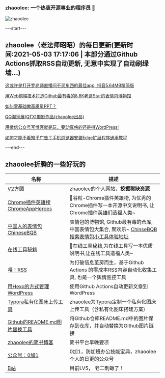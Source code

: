 ### zhaoolee: 一个热衷开源事业的程序员 👋

![zhaoolee](https://github-readme-stats.vercel.app/api?username=zhaoolee&show_icons=true)

---start---

## zhaoolee（老法师昭昭）的每日更新(更新时间:2021-05-03 17:17:06 | 本部分通过Github Actions抓取RSS自动更新, 无意中实现了自动刷绿墙...)

[这或许是打开罗老师直播间不买东西的最佳app, 抖音5.64MB精简版](https://v2fy.com/p/2021-05-03-douyin-1620023777000/)

[用Web前端技术打造Github最有毒的8.8K老哥Star的表情包博物馆](https://v2fy.com/p/2021-05-01-huawei-chinesebqb-1619851616000/)

[如何零基础做高质量PPT？](https://v2fy.com/p/2021-04-24-ppt-1619264823000/)

[QQ潮玩展(QTX)摄影作品(zhaoolee出品)](https://fangyuanxiaozhan.com/p/2021-05-02-23-04-28-qq/)

[用微信公众号写博客就是玩，要动真格的还是得WordPress!](https://fangyuanxiaozhan.com/p/2021-04-30-17-07-48-wordpress/)

[如何才能不看知乎广告？手机浏览器安装Edge扩展程序通用教程](https://fangyuanxiaozhan.com/p/2021-04-29-19-22-49-zhihu/)

---end---


## zhaoolee折腾的一些好玩的

| 名称 |  描述   |
| ---    | --- |
| [V2方圆](https://v2fy.com)  | zhaoolee的个人网站，**挖掘稀缺资源** |
| [Chrome插件英雄榜 ChromeAppHeroes](https://github.com/zhaoolee/ChromeAppHeroes) | 🌈谷粒-Chrome插件英雄榜, 为优秀的Chrome插件写一本开源中文说明书, 让Chrome插件英雄们造福人类~ |
| [中国人的表情包 ChineseBQB](https://github.com/zhaoolee/ChineseBQB) | 表情包的博物馆, Github最有毒的仓库, 中国表情包大集合, 聚欢乐~ [ChinseBQB搜索表情包小工具体验地址](https://www.v2fy.com/asset/0i/ChineseBQB/) |
| [在线工具秘籍](https://github.com/zhaoolee/OnlineToolsBook) |  🍭在线工具秘籍,为在线工具写一本优质说明书,让在线工具造福人类~ |
| [嘎！RSS](https://github.com/zhaoolee/garss)  |  为打破信息茧房而生，基于Github Actions 的零成本RSS内容自动化收集工具, 也是一个舆情监控工具  |
| [用Hexo的方式管理WordPress](https://github.com/zhaoolee/WordPressXMLRPCTools)  | 使用Github Actions自动更新文章到WordPress  |
| [Typora私有化图床上传工具](https://github.com/zhaoolee/EasyTypora)  |  zhaoolee为Typora定制一个私有化图床上传工具（含私有化图床搭建方案) |
| [Github的README.md图片替换工具](https://github.com/zhaoolee/replace_readme_md_image) |  将Github仓库README.md中的图片保存到仓库，并自动替换为Github图片链接  |
| [zhaoolee的简书博客](https://www.jianshu.com/u/c5d047065c42) | 简书平台早晚要凉 |
| [公众号：0加1](https://www.v2fy.com/asset/0i/jikemiji/jikemiji-md/public.assets/0add1.png)  |  0加1，防加班办公技能宝典，zhaoolee个人的日更的公众号 |
| [B站](https://space.bilibili.com/9116631)  | 目前LV5， 老二刺螈了！  |




